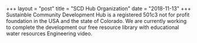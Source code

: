 +++
layout = "post"
title = "SCD Hub Organization"
date = "2018-11-13"
+++
Sustainble Community Development Hub is a registered 501c3 not for profit foundation in the USA and the state of Colorado.  We are currently working to complete the development our free resource library with educational water resources Engineering video. 
